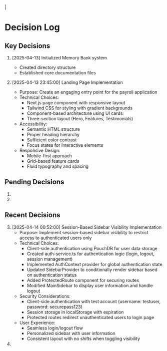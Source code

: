 |
# Decision Log

## Key Decisions
1. [2025-04-13] Initialized Memory Bank system
   - Created directory structure
   - Established core documentation files

2. [2025-04-13 23:45:00] Landing Page Implementation
   - Purpose: Create an engaging entry point for the payroll application
   - Technical Choices:
     * Next.js page component with responsive layout
     * Tailwind CSS for styling with gradient backgrounds
     * Component-based architecture using UI cards
     * Three-section layout (Hero, Features, Testimonials)
   - Accessibility:
     * Semantic HTML structure
     * Proper heading hierarchy
     * Sufficient color contrast
     * Focus states for interactive elements
   - Responsive Design:
     * Mobile-first approach
     * Grid-based feature cards
     * Fluid typography and spacing
## Pending Decisions
1.
2.

## Recent Decisions

3. [2025-04-14 00:52:00] Session-Based Sidebar Visibility Implementation
   - Purpose: Implement session-based sidebar visibility to restrict access to authenticated users only
   - Technical Choices:
     * Client-side authentication using PouchDB for user data storage
     * Created auth-service.ts for authentication logic (login, logout, session management)
     * Implemented AuthContext provider for global authentication state
     * Updated SidebarProvider to conditionally render sidebar based on authentication status
     * Added ProtectedRoute component for securing routes
     * Modified MainSidebar to display user information and handle logout
   - Security Considerations:
     * Client-side authentication with test account (username: testuser, password: securepass123)
     * Session storage in localStorage with expiration
     * Protected routes redirect unauthenticated users to login page
   - User Experience:
     * Seamless login/logout flow
     * Personalized sidebar with user information
     * Consistent layout with no shifts when toggling visibility
2.